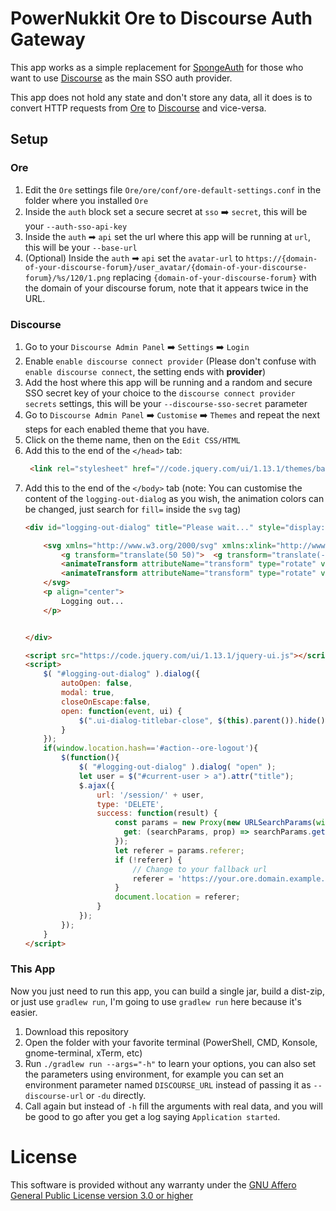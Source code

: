 # PowerNukkit Ore to Discourse Auth Gateway
This app works as a simple replacement for [SpongeAuth][SpongeAuth] for
those who want to use [Discourse][Discourse] as the main SSO auth provider.

This app does not hold any state and don't store any data, all it does is to convert HTTP requests from 
[Ore][Ore] to [Discourse][Discourse] and vice-versa.

## Setup
### Ore
1. Edit the `Ore` settings file `Ore/ore/conf/ore-default-settings.conf` in the folder where you installed `Ore`
2. Inside the `auth` block set a secure secret at `sso` ➡️ `secret`, this will be your `--auth-sso-api-key`
3. Inside the `auth` ➡ `api` set the url where this app will be running at `url`, this will be your `--base-url`
4. (Optional) Inside the `auth` ➡ `api` set the `avatar-url` to `https://{domain-of-your-discourse-forum}/user_avatar/{domain-of-your-discourse-forum}/%s/120/1.png` replacing `{domain-of-your-discourse-forum}` with the domain of your discourse forum, note that it appears twice in the URL.

### Discourse
1. Go to your `Discourse Admin Panel` ➡️ `Settings` ➡️ `Login`
2. Enable `enable discourse connect provider` (Please don't confuse with `enable discourse connect`, the setting ends with **provider**)
3. Add the host where this app will be running and a random and secure SSO secret key of your choice to the `discourse connect provider secrets` settings, this will be your `--discourse-sso-secret` parameter
4. Go to `Discourse Admin Panel` ➡️ `Customise` ➡️ `Themes` and repeat the next steps for each enabled theme that you have.
5. Click on the theme name, then on the `Edit CSS/HTML`
6. Add this to the end of the `</head>` tab:
    ```html
     <link rel="stylesheet" href="//code.jquery.com/ui/1.13.1/themes/base/jquery-ui.css">
    ```
7. Add this to the end of the `</body>` tab (note: You can customise the content of the `logging-out-dialog` as you wish, the animation colors can be changed, just search for `fill=` inside the `svg` tag)
    ```html
    <div id="logging-out-dialog" title="Please wait..." style="display: none">
    
        <svg xmlns="http://www.w3.org/2000/svg" xmlns:xlink="http://www.w3.org/1999/xlink" style="margin:auto;background:#fff;display:block;" width="200px" height="200px" viewBox="0 0 100 100" preserveAspectRatio="xMidYMid">
            <g transform="translate(50 50)">  <g transform="translate(-19 -19) scale(0.6)"> <g>
            <animateTransform attributeName="transform" type="rotate" values="0;45" keyTimes="0;1" dur="0.2s" begin="0s" repeatCount="indefinite"></animateTransform><path d="M31.35997276079435 21.46047782418268 L38.431040572659825 28.531545636048154 L28.531545636048154 38.431040572659825 L21.46047782418268 31.359972760794346 A38 38 0 0 1 7.0000000000000036 37.3496987939662 L7.0000000000000036 37.3496987939662 L7.000000000000004 47.3496987939662 L-6.999999999999999 47.3496987939662 L-7 37.3496987939662 A38 38 0 0 1 -21.46047782418268 31.35997276079435 L-21.46047782418268 31.35997276079435 L-28.531545636048154 38.431040572659825 L-38.43104057265982 28.531545636048158 L-31.359972760794346 21.460477824182682 A38 38 0 0 1 -37.3496987939662 7.000000000000007 L-37.3496987939662 7.000000000000007 L-47.3496987939662 7.000000000000008 L-47.3496987939662 -6.9999999999999964 L-37.3496987939662 -6.999999999999997 A38 38 0 0 1 -31.35997276079435 -21.460477824182675 L-31.35997276079435 -21.460477824182675 L-38.431040572659825 -28.531545636048147 L-28.53154563604818 -38.4310405726598 L-21.4604778241827 -31.35997276079433 A38 38 0 0 1 -6.999999999999992 -37.3496987939662 L-6.999999999999992 -37.3496987939662 L-6.999999999999994 -47.3496987939662 L6.999999999999977 -47.3496987939662 L6.999999999999979 -37.3496987939662 A38 38 0 0 1 21.460477824182686 -31.359972760794342 L21.460477824182686 -31.359972760794342 L28.531545636048158 -38.43104057265982 L38.4310405726598 -28.53154563604818 L31.35997276079433 -21.4604778241827 A38 38 0 0 1 37.3496987939662 -6.999999999999995 L37.3496987939662 -6.999999999999995 L47.3496987939662 -6.999999999999997 L47.349698793966205 6.999999999999973 L37.349698793966205 6.999999999999976 A38 38 0 0 1 31.359972760794346 21.460477824182682 M0 -23A23 23 0 1 0 0 23 A23 23 0 1 0 0 -23" fill="#1babfa"></path></g></g> <g transform="translate(19 19) scale(0.6)"> <g>
            <animateTransform attributeName="transform" type="rotate" values="45;0" keyTimes="0;1" dur="0.2s" begin="-0.1s" repeatCount="indefinite"></animateTransform><path d="M-31.35997276079435 -21.460477824182675 L-38.431040572659825 -28.531545636048147 L-28.53154563604818 -38.4310405726598 L-21.4604778241827 -31.35997276079433 A38 38 0 0 1 -6.999999999999992 -37.3496987939662 L-6.999999999999992 -37.3496987939662 L-6.999999999999994 -47.3496987939662 L6.999999999999977 -47.3496987939662 L6.999999999999979 -37.3496987939662 A38 38 0 0 1 21.460477824182686 -31.359972760794342 L21.460477824182686 -31.359972760794342 L28.531545636048158 -38.43104057265982 L38.4310405726598 -28.53154563604818 L31.35997276079433 -21.4604778241827 A38 38 0 0 1 37.3496987939662 -6.999999999999995 L37.3496987939662 -6.999999999999995 L47.3496987939662 -6.999999999999997 L47.349698793966205 6.999999999999973 L37.349698793966205 6.999999999999976 A38 38 0 0 1 31.359972760794346 21.460477824182682 L31.359972760794346 21.460477824182682 L38.431040572659825 28.531545636048154 L28.531545636048183 38.4310405726598 L21.460477824182703 31.35997276079433 A38 38 0 0 1 6.9999999999999964 37.3496987939662 L6.9999999999999964 37.3496987939662 L6.999999999999995 47.3496987939662 L-7.000000000000009 47.3496987939662 L-7.000000000000007 37.3496987939662 A38 38 0 0 1 -21.46047782418263 31.359972760794385 L-21.46047782418263 31.359972760794385 L-28.531545636048094 38.43104057265987 L-38.431040572659796 28.531545636048186 L-31.359972760794328 21.460477824182703 A38 38 0 0 1 -37.34969879396619 7.000000000000032 L-37.34969879396619 7.000000000000032 L-47.34969879396619 7.0000000000000355 L-47.3496987939662 -7.000000000000002 L-37.3496987939662 -7.000000000000005 A38 38 0 0 1 -31.359972760794346 -21.460477824182682 M0 -23A23 23 0 1 0 0 23 A23 23 0 1 0 0 -23" fill="#ac384d"></path></g></g></g>
        </svg>
        <p align="center">
            Logging out...
        </p>
    
    
    </div>
    
    <script src="https://code.jquery.com/ui/1.13.1/jquery-ui.js"></script>
    <script>
        $( "#logging-out-dialog" ).dialog({
            autoOpen: false,
            modal: true,
            closeOnEscape:false,
            open: function(event, ui) {
                $(".ui-dialog-titlebar-close", $(this).parent()).hide();
            }
        });
        if(window.location.hash=='#action--ore-logout'){
            $(function(){
                $( "#logging-out-dialog" ).dialog( "open" );
                let user = $("#current-user > a").attr("title");
                $.ajax({
                    url: '/session/' + user,
                    type: 'DELETE',
                    success: function(result) {
                        const params = new Proxy(new URLSearchParams(window.location.search), {
                          get: (searchParams, prop) => searchParams.get(prop),
                        });
                        let referer = params.referer;
                        if (!referer) {
                            // Change to your fallback url
                            referer = 'https://your.ore.domain.example.com/';
                        }
                        document.location = referer;
                    }
                });
            });
        }
    </script>
   ```

### This App
Now you just need to run this app, you can build a single jar, build a dist-zip, or just use `gradlew run`,
I'm going to use `gradlew run` here because it's easier.

1. Download this repository
2. Open the folder with your favorite terminal (PowerShell, CMD, Konsole, gnome-terminal, xTerm, etc)
3. Run `./gradlew run --args="-h"` to learn your options, you can also set the parameters using environment, for example you can set an environment parameter named `DISCOURSE_URL` instead of passing it as `--discourse-url` or `-du` directly.
4. Call again but instead of `-h` fill the arguments with real data, and you will be good to go after you get a log saying `Application started`. 

# License
This software is provided without any warranty under the [GNU Affero General Public License version 3.0 or higher](https://www.gnu.org/licenses/agpl-3.0)

[Ore]: https://github.com/SpongePowered/Ore
[SpongeAuth]: https://github.com/SpongePowered/SpongeAuth
[Discourse]: https://github.com/discourse/discourse#readme
